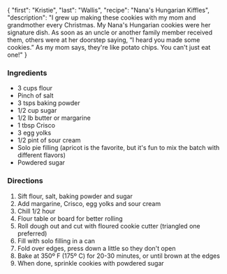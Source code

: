 {
    "first": "Kristie",
    "last": "Wallis",
    "recipe": "Nana's Hungarian Kiffles",
    "description": "I grew up making these cookies with my mom and grandmother every Christmas. My Nana's Hungarian cookies were her signature dish. As soon as an uncle or another family member received them, others were at her doorstep saying, “I heard you made some cookies.” As my mom says, they're like potato chips. You can't just eat one!"
}

<div class="ingredients">
        <h3>Ingredients</h3>
        <ul>
<li>3 cups flour</li>
<li>Pinch of salt</li>
<li>3 tsps baking powder</li>
<li>1/2 cup sugar</li>
<li>1/2 lb butter or margarine</li>
<li>1 tbsp Crisco</li>
<li>3 egg yolks</li>
<li>1/2 pint of sour cream</li>
<li>Solo pie filling (apricot is the favorite, but it's fun to mix the batch with different flavors)</li>
<li>Powdered sugar</li>
        </ul>
      </div>
      <div class="directions">
        <h3>Directions</h3>
        <ol>
<li>Sift flour, salt, baking powder and sugar </li>
<li>Add margarine, Crisco, egg yolks and sour cream</li>
<li>Chill 1/2 hour</li>
<li>Flour table or board for better rolling</li>
<li>Roll dough out and cut with floured cookie cutter (triangled one preferred) </li>
<li>Fill with solo filling in a can </li>
<li>Fold over edges, press down a little so they don't open </li>
<li>Bake at 350º F (175º C) for 20-30 minutes, or until brown at the edges</li>
<li>When done, sprinkle cookies with powdered sugar</li>
        </ol>
      </div>
